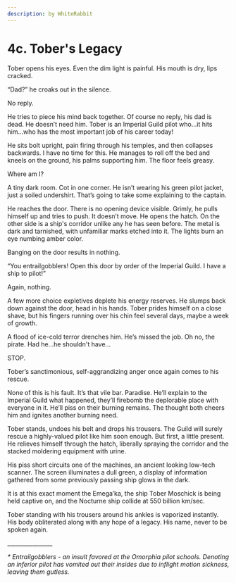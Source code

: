 ```yaml
---
description: by WhiteRabbit
---
```


# 4c. Tober's Legacy

Tober opens his eyes. Even the dim light is painful. His mouth is dry, lips cracked.

“Dad?” he croaks out in the silence.&#x20;

No reply.

He tries to piece his mind back together. Of course no reply, his dad is dead. He doesn’t need him. Tober is an Imperial Guild pilot who…it hits him…who has the most important job of his career today!

He sits bolt upright, pain firing through his temples, and then collapses backwards. I have no time for this. He manages to roll off the bed and kneels on the ground, his palms supporting him. The floor feels greasy. &#x20;

Where am I?&#x20;

A tiny dark room. Cot in one corner. He isn’t wearing his green pilot jacket, just a soiled undershirt. That’s going to take some explaining to the captain.

He reaches the door. There is no opening device visible. Grimly, he pulls himself up and tries to push. It doesn’t move. He opens the hatch. On the other side is a ship's corridor unlike any he has seen before. The metal is dark and tarnished, with unfamiliar marks etched into it. The lights burn an eye numbing amber color.

Banging on the door results in nothing.

“You entrailgobblers! Open this door by order of the Imperial Guild. I have a ship to pilot!”

Again, nothing.&#x20;

A few more choice expletives deplete his energy reserves. He slumps back down against the door, head in his hands. Tober prides himself on a close shave, but his fingers running over his chin feel several days, maybe a week of growth.&#x20;

A flood of ice-cold terror drenches him. He’s missed the job. Oh no, the pirate. Had he…he shouldn't have…

STOP.

Tober’s sanctimonious, self-aggrandizing anger once again comes to his rescue.

None of this is his fault. It’s that vile bar. Paradise. He’ll explain to the Imperial Guild what happened, they’ll firebomb the deplorable place with everyone in it. He’ll piss on their burning remains. The thought both cheers him and ignites another burning need.&#x20;

Tober stands, undoes his belt and drops his trousers. The Guild will surely rescue a highly-valued pilot like him soon enough. But first, a little present. He relieves himself through the hatch, liberally spraying the corridor and the stacked moldering equipment with urine.&#x20;

His piss short circuits one of the machines, an ancient looking low-tech scanner. The screen illuminates a dull green, a display of information gathered from some previously passing ship glows in the dark.

It is at this exact moment the Emega’ka, the ship Tober Moschick is being held captive on, and the Nocturne ship collide at 550 billion km/sec.&#x20;

Tober standing with his trousers around his ankles is vaporized instantly. His body obliterated along with any hope of a legacy. His name, never to be spoken again.&#x20;

\_\_\_\_\_\_\_\_\_\_\_\_\_\_\_\_

_\* Entrailgobblers - an insult favored at the Omorphia pilot schools. Denoting an inferior pilot has vomited out their insides due to inflight motion sickness, leaving them gutless._
